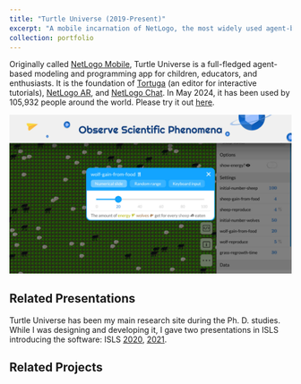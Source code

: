 ```yaml
---
title: "Turtle Universe (2019-Present)"
excerpt: "A mobile incarnation of NetLogo, the most widely used agent-based modeling environment, Turtle Universe is dedicated to younger learners and educators on phones and tablets. Some highlights include built-in multilingual, block-based programming, and interactive tutorials. In May 2024, it has been used by 105,932 people around the world.<br/><br/><img src='/images/turtle-universe/screenshot-6.jpg' width='480'>"
collection: portfolio
---
```


Originally called [NetLogo Mobile](/talks/2020-netlogo-mobile/), Turtle Universe is a full-fledged agent-based modeling and programming app for children, educators, and enthusiasts. It is the foundation of [Tortuga](/portfolio/tortuga/) (an editor for interactive tutorials), [NetLogo AR](/portfolio/netlogo-ar/), and [NetLogo Chat](/portfolio/netlogo-chat/). In May 2024, it has been used by 105,932 people around the world. Please try it out [here](https://turtlesim.com/products/turtle-universe/).

![A screenshot of Turtle Universe running the classical Wolf Sheep Predation model.](/images/turtle-universe/screenshot-2.jpg)

## Related Presentations
Turtle Universe has been my main research site during the Ph. D. studies. While I was designing and developing it, I gave two presentations in ISLS introducing the software: ISLS [2020](/talks/2020-netlogo-mobile/), [2021](/talks/2021-netlogo-mobile/).

## Related Projects